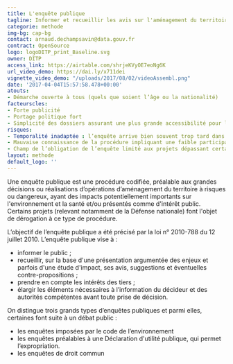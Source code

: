 ```yaml
---
title: L'enquête publique
tagline: Informer et recueillir les avis sur l'aménagement du territoire
categorie: methode
img-bg: cap-bg
contact: arnaud.dechampsavin@data.gouv.fr
contract: OpenSource
logo: logoDITP_print_Baseline.svg
owner: DITP
access_link: https://airtable.com/shrjeKVyOE7eoNg6K
url_video_demo: https://dai.ly/x711dei
vignette_video_demo: "/uploads/2017/08/02/videoAssembl.png"
date: '2017-04-04T15:57:58.478+00:00'
atouts:
- Démarche ouverte à tous (quels que soient l’âge ou la nationalité)
facteurscles:
- Forte publicité 
- Portage politique fort
- Simplicité des dossiers assurant une plus grande accessibilité pour le grand public
risques:
- Temporalité inadaptée : l’enquête arrive bien souvent trop tard dans le cours de l’évolution du projet. - Technicité des dossiers pour le grand public
- Mauvaise connaissance de la procédure impliquant une faible participation du grand public
- Champ de l’obligation de l’enquête limité aux projets dépassant certains seuils techniques et financiers, au détriment de petits projets peu coûteux mais pouvant avoir des impacts environnementaux majeurs
layout: methode
default_logo: ''
---
```


Une enquête publique est une procédure codifiée, préalable aux grandes décisions ou réalisations d’opérations d’aménagement du territoire à risques ou dangereux, ayant des impacts potentiellement importants sur l'environnement et la santé et/ou présentés comme d'intérêt public. Certains projets (relevant notamment de la Défense nationale) font l'objet de dérogation à ce type de procédure.

L’objectif de l’enquête publique a été précisé par la loi n° 2010-788 du 12 juillet 2010. 
L’enquête publique vise à :  
* informer le public ;  
* recueillir, sur la base d'une présentation argumentée des enjeux et parfois d'une étude d'impact, ses avis, suggestions et éventuelles contre-propositions ; 
* prendre en compte les intérêts des tiers ; 
* élargir les éléments nécessaires à l’information du décideur et des autorités compétentes avant toute prise de décision. 

On distingue trois grands types d’enquêtes publiques et parmi elles, certaines font suite à un débat public :  
* les enquêtes imposées par le code de l’environnement  
* les enquêtes préalables à une Déclaration d'utilité publique, qui permet l’expropriation. 
* les enquêtes de droit commun 